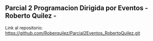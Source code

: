 ## Parcial 2 Programacion Dirigida por Eventos - Roberto Quilez -

Link al repositorio: https://github.com/Roberquilez/Parcial2Eventos_RobertoQuilez.git
